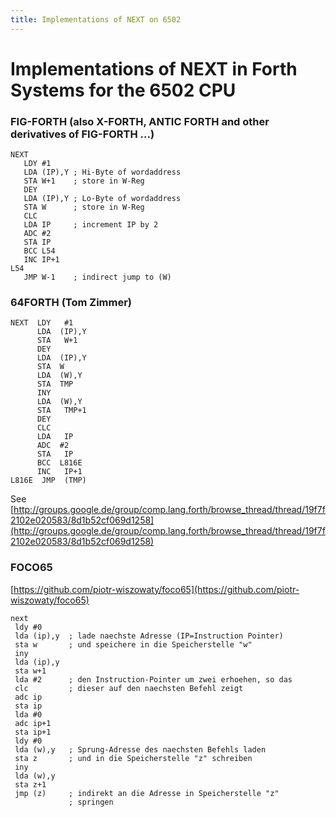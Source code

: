 ```yaml
---
title: Implementations of NEXT on 6502
---
```

# Implementations of NEXT in Forth Systems for the 6502 CPU  
  
### FIG-FORTH (also X-FORTH, ANTIC FORTH and other derivatives of FIG-FORTH ...)  
  
```
NEXT
   LDY #1
   LDA (IP),Y ; Hi-Byte of wordaddress
   STA W+1    ; store in W-Reg
   DEY
   LDA (IP),Y ; Lo-Byte of wordaddress
   STA W      ; store in W-Reg
   CLC
   LDA IP     ; increment IP by 2
   ADC #2
   STA IP
   BCC L54
   INC IP+1
L54
   JMP W-1    ; indirect jump to (W)

```
### 64FORTH (Tom Zimmer)  
```
NEXT  LDY   #1 
      LDA  (IP),Y 
      STA   W+1 
      DEY 
      LDA  (IP),Y 
      STA  W 
      LDA  (W),Y 
      STA  TMP 
      INY 
      LDA  (W),Y 
      STA   TMP+1 
      DEY 
      CLC 
      LDA   IP 
      ADC  #2 
      STA   IP 
      BCC  L816E 
      INC   IP+1 
L816E  JMP  (TMP)
```
See [http://groups.google.de/group/comp.lang.forth/browse_thread/thread/19f7f2102e020583/8d1b52cf069d1258](http://groups.google.de/group/comp.lang.forth/browse_thread/thread/19f7f2102e020583/8d1b52cf069d1258)  
  
### FOCO65  
  
[https://github.com/piotr-wiszowaty/foco65](https://github.com/piotr-wiszowaty/foco65)  
  
```
next
 ldy #0
 lda (ip),y  ; lade naechste Adresse (IP=Instruction Pointer)
 sta w       ; und speichere in die Speicherstelle "w"
 iny
 lda (ip),y
 sta w+1
 lda #2      ; den Instruction-Pointer um zwei erhoehen, so das
 clc         ; dieser auf den naechsten Befehl zeigt
 adc ip
 sta ip
 lda #0
 adc ip+1
 sta ip+1
 ldy #0
 lda (w),y   ; Sprung-Adresse des naechsten Befehls laden
 sta z       ; und in die Speicherstelle "z" schreiben
 iny
 lda (w),y
 sta z+1
 jmp (z)     ; indirekt an die Adresse in Speicherstelle "z"
             ; springen
```
